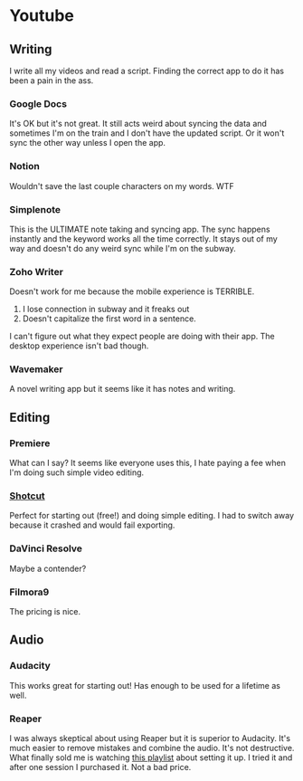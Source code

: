 # Youtube

## Writing

I write all my videos and read a script. Finding the correct app to do it has been a pain in the ass.

### Google Docs

It's OK but it's not great. It still acts weird about syncing the data and sometimes I'm on the train and I don't have
the updated script. Or it won't sync the other way unless I open the app.

### Notion

Wouldn't save the last couple characters on my words. WTF

### Simplenote

This is the ULTIMATE note taking and syncing app. The sync happens instantly and the
keyword works all the time correctly. It stays out of my way and doesn't do any weird sync while
I'm on the subway.

### Zoho Writer

Doesn't work for me because the mobile experience is TERRIBLE.

1. I lose connection in subway and it freaks out
1. Doesn't capitalize the first word in a sentence.

I can't figure out what they expect people are doing with their app. The desktop experience isn't bad though.

### Wavemaker

A novel writing app but it seems like it has notes and writing.

## Editing

### Premiere

What can I say? It seems like everyone uses this, I hate paying a fee when I'm doing such simple video editing.

### [Shotcut](https://www.shotcut.org/)

Perfect for starting out (free!) and doing simple editing. I had to switch away because it crashed and would fail exporting.

### DaVinci Resolve

Maybe a contender?

### Filmora9

The pricing is nice.

## Audio

### Audacity

This works great for starting out! Has enough to be used for a lifetime as well.

### Reaper
I was always skeptical about using Reaper but it is superior to Audacity. It's
much easier to remove mistakes and combine the audio. It's not destructive. What
finally sold me is watching [this playlist](https://www.youtube.com/playlist?list=PLzEW-dm_vsRvfiH9RVKAJA6Vd2CccnVmn)
about setting it up. I tried it and after one session I purchased it. Not a bad price.
